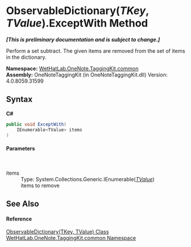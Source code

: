 # ObservableDictionary(*TKey*, *TValue*).ExceptWith Method 
 _**\[This is preliminary documentation and is subject to change.\]**_

Perform a set subtract. The given items are removed from the set of items in the dictionary.

**Namespace:**&nbsp;<a href="bcdbab9c-63d1-48a4-6937-af53fb8d9a55">WetHatLab.OneNote.TaggingKit.common</a><br />**Assembly:**&nbsp;OneNoteTaggingKit (in OneNoteTaggingKit.dll) Version: 4.0.8059.31599

## Syntax

**C#**<br />
``` C#
public void ExceptWith(
	IEnumerable<TValue> items
)
```


#### Parameters
&nbsp;<dl><dt>items</dt><dd>Type: System.Collections.Generic.IEnumerable(<a href="b95e4b9e-1bee-ddc0-1db7-61a35069e23a">*TValue*</a>)<br />items to remove</dd></dl>

## See Also


#### Reference
<a href="b95e4b9e-1bee-ddc0-1db7-61a35069e23a">ObservableDictionary(TKey, TValue) Class</a><br /><a href="bcdbab9c-63d1-48a4-6937-af53fb8d9a55">WetHatLab.OneNote.TaggingKit.common Namespace</a><br />